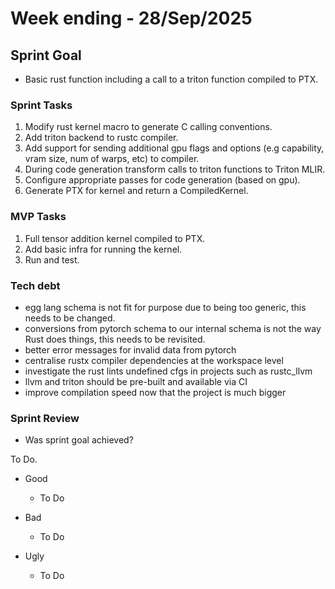 # Week ending - 28/Sep/2025

## Sprint Goal

- Basic rust function including a call to a triton function compiled to PTX.

### Sprint Tasks

1. Modify rust kernel macro to generate C calling conventions.
2. Add triton backend to rustc compiler.
3. Add support for sending additional gpu flags and options (e.g capability, vram size, num of warps, etc) to compiler.
4. During code generation transform calls to triton functions to Triton MLIR.
5. Configure appropriate passes for code generation (based on gpu).
6. Generate PTX for kernel and return a CompiledKernel.

### MVP Tasks

1. Full tensor addition kernel compiled to PTX.
2. Add basic infra for running the kernel.
3. Run and test.

### Tech debt

- egg lang schema is not fit for purpose due to being too generic, this needs to be changed.
- conversions from pytorch schema to our internal schema is not the way Rust does things, this needs to be revisited.
- better error messages for invalid data from pytorch
- centralise rustx compiler dependencies at the workspace level
- investigate the rust lints undefined cfgs in projects such as rustc_llvm
- llvm and triton should be pre-built and available via CI
- improve compilation speed now that the project is much bigger

### Sprint Review

- Was sprint goal achieved?

To Do.

- Good
  - To Do

- Bad
  - To Do

- Ugly
  - To Do
